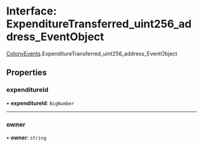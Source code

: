 # Interface: ExpenditureTransferred\_uint256\_address\_EventObject

[ColonyEvents](../modules/ColonyEvents.md).ExpenditureTransferred_uint256_address_EventObject

## Properties

### expenditureId

• **expenditureId**: `BigNumber`

___

### owner

• **owner**: `string`
